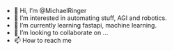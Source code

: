 - 👋 Hi, I’m @MichaelRinger
- 👀 I’m interested in automating stuff, AGI and robotics.
- 🌱 I’m currently learning fastapi, machine learning.
- 💞️ I’m looking to collaborate on ...
- 📫 How to reach me 

<!---
MichaelRinger/MichaelRinger is a ✨ special ✨ repository because its `README.md` (this file) appears on your GitHub profile.
You can click the Preview link to take a look at your changes.
--->
